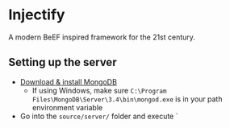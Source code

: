 # Injectify

A modern BeEF inspired framework for the 21st century.

## Setting up the server

- [Download & install MongoDB](https://www.mongodb.com/download-center#community)
  - If using Windows, make sure `C:\Program Files\MongoDB\Server\3.4\bin\mongod.exe` is in your path environment variable
- Go into the `source/server/` folder and execute `
